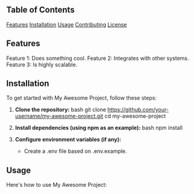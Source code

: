 ## Table of Contents

[Features](#features)
[Installation](#installation)
[Usage](#usage)
[Contributing](#contributing)
[License](#license)

## Features

Feature 1: Does something cool.
Feature 2: Integrates with other systems.
Feature 3: Is highly scalable.

## Installation

To get started with My Awesome Project, follow these steps:

1.  **Clone the repository:**
    bash
    git clone https://github.com/your-username/my-awesome-project.git
    cd my-awesome-project

2.  **Install dependencies (using npm as an example):**
    bash
    npm install

3.  **Configure environment variables (if any):**
    - Create a .env file based on .env.example.

## Usage

Here's how to use My Awesome Project:
